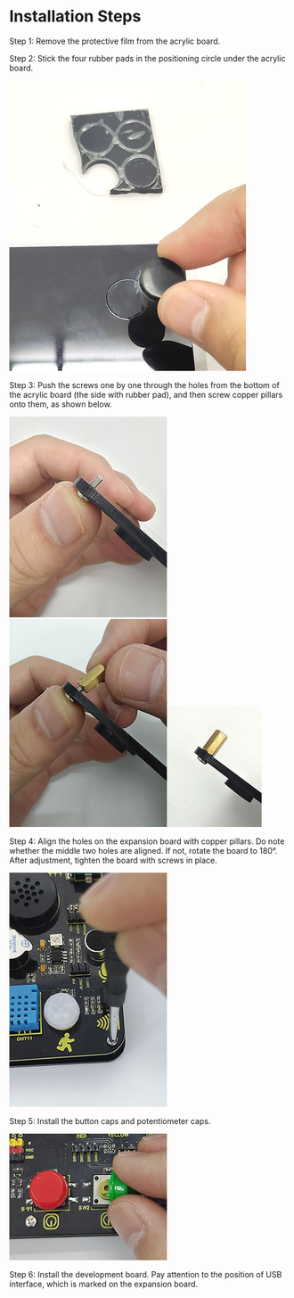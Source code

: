 # **Installation Steps**



Step 1: Remove the protective film from the acrylic board. 

Step 2: Stick the four rubber pads in the positioning circle under the acrylic board. 

![5](./media/5.jpg)

Step 3: Push the screws one by one through the holes from the bottom of the acrylic board (the side with rubber pad), and then screw copper pillars onto them, as shown below.

![1](./media/1.jpg)![2](./media/2-1680839850408-10.jpg)![3](./media/3-1680839940414-13.jpg)

Step 4: Align the holes on the expansion board with copper pillars. Do note whether the middle two holes are aligned. If not, rotate the board  to 180°. After adjustment, tighten the board with screws in place. 

![8](./media/8-1680840309929-16.jpg)

Step 5: Install the button caps and potentiometer caps. 

![10](./media/10.jpg)

Step 6: Install the development board. Pay attention to the position of USB interface, which is marked on the expansion board.
